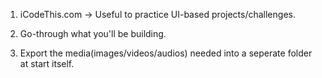 1. iCodeThis.com -> Useful to practice UI-based projects/challenges.

2. Go-through what you'll be building.

3. Export the media(images/videos/audios) needed into a seperate folder at start itself.
